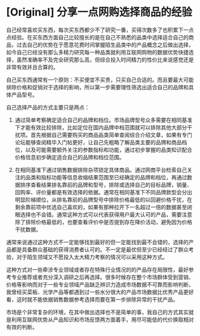 # [Original] 分享一点网购选择商品的经验


自己经常喜欢买东西，每次买东西都少不了研究一番，买得次数多了也积累下一点点经验。在买东西方面自己比较擅长的是在自己不熟悉的品类中选择适合自己的商品，过去自己的优势在于愿意花费时间掌握陌生品类中的产品概念之后做出选择，如今自己已经没有那么多精力研究每一种品类就利用互联网购物的数据优势快捷选择，虽然准确率不及完全研究那么高，但综合投入时间精力的性价比来说感觉还是非常有效并且合算的。

自己买东西通常有一个原则：不买便宜不买贵，只买自己合适的。而且要最大可能排除价格和促销对于选择的影响，所以第一步需要理性筛选出适合自己的品牌和具体产品型号。

自己选择产品的方式主要只是两点：

1. 通过简单考察确定适合自己的品牌和档位。市场品牌型号众多需要在相同基准下才能有效比较排除，比如定位在国内品牌中档范围就可以排除其他大部分干扰项。首先根据自己需要购买的商品品类简单查阅综合介绍文章，如果有专门论坛能够查阅精华入门帖更好，让自己先粗略了解品类主要的品牌和商品档位，以及可能需要额外关注的参数指标和功能，通过初步掌握的品类知识配合价格信息初步确定适合自己的品牌和档位范围。

2. 在相同基准下通过销售数据排除杂项锁定具体商品。通过网商平台检索自己关注的品类和指标功能等信息收缩结果范围至已经确定的品牌和档位，再通过数据排序查看结果排名靠前的品牌和型号，排除或选择自己的目标品牌，销量、回购率、评价量都是有效选择的依据。通常在相同基准下不同品牌款型会分出明显阶梯顺位，从排名靠前的品牌型号中排除价格最低的以回避价格干扰，在剩余靠前项中优选自己喜欢的，如果有那种拉开下一名超过一倍的数据甚至闭眼选择也不会错。通常这种方式可以代表获得用户最大认可的产品，需要注意除了排除价格最低的，也要查看评价中是否提到存在降价活动，避免因为价格干扰数据。

通常来说通过这种方式不一定能够找到最好的但一定能找到最不会错的，选择的产品都是具备群众基础的获得消费者认可的。不一定是最优但至少已经经过了群众考验，对于陌生领域又不愿投入太大精力考察的情况可以采用这种方式。

这种方式对一些牵涉专业领域或者存在特殊行业情况的的产品存在局限性，最好参考专业推荐或者充分深入调研之后再选择。很多时候存在整个市场群体受到营销、价格等影响而对于一些专业领域产品缺乏辨识力造成市场数据不可靠而影响判断，我曾经买菜板、光学产品等都遇到过一些水分很大的产品市场数据比优秀产品更好看，这时就不能依据销售数据参考选择而要在第一步排除异常的干扰产品。

市场是个非常复杂的环境，在其中做出选择也不是简单的事，我自己的方式其实就是利用互联网优势从产品知识和市场反馈两方面着手，用尽可能低的代价换取相对有效的判断。
